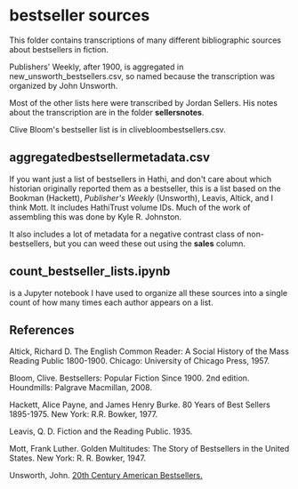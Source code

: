 bestseller sources
==================

This folder contains transcriptions of many different bibliographic sources about bestsellers in fiction.

Publishers' Weekly, after 1900, is aggregated in new_unsworth_bestsellers.csv, so named because the transcription was organized by John Unsworth.

Most of the other lists here were transcribed by Jordan Sellers. His notes about the transcription are in the folder **sellersnotes**.

Clive Bloom's bestseller list is in clivebloombestsellers.csv.

aggregatedbestsellermetadata.csv
--------------------------------

If you want just a list of bestsellers in Hathi, and don't care about which historian originally reported them as a bestseller, this is a list based on the Bookman (Hackett), *Publisher's Weekly* (Unsworth), Leavis, Altick, and I think Mott. It includes HathiTrust volume IDs. Much of the work of assembling this was done by Kyle R. Johnston.

It also includes a lot of metadata for a negative contrast class of non-bestsellers, but you can weed these out using the **sales** column.

count_bestseller_lists.ipynb
----------------------------

is a Jupyter notebook I have used to organize all these sources into a single count of how many times each author appears on a list.

References
----------

Altick, Richard D. The English Common Reader: A Social History of the Mass Reading Public 1800-1900. Chicago: University of Chicago Press, 1957.

Bloom, Clive. Bestsellers: Popular Fiction Since 1900. 2nd edition. Houndmills: Palgrave Macmillan, 2008.

Hackett, Alice Payne, and James Henry Burke. 80 Years of Best Sellers 1895-1975. New York: R.R. Bowker, 1977.

Leavis, Q. D. Fiction and the Reading Public. 1935.

Mott, Frank Luther. Golden Multitudes: The Story of Bestsellers in the United States. New York: R. R. Bowker, 1947.

Unsworth, John. [20th Century American Bestsellers.](http://bestsellers.lib.virginia.edu)